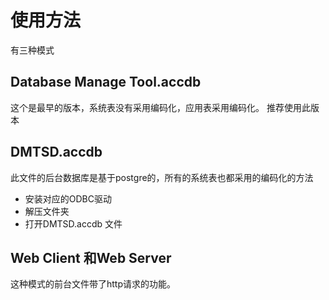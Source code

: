 # 使用方法
有三种模式
## Database Manage Tool.accdb
这个是最早的版本，系统表没有采用编码化，应用表采用编码化。
推荐使用此版本

## DMTSD.accdb 
此文件的后台数据库是基于postgre的，所有的系统表也都采用的编码化的方法
- 安装对应的ODBC驱动
- 解压文件夹
- 打开DMTSD.accdb 文件

## Web Client 和Web Server
这种模式的前台文件带了http请求的功能。

